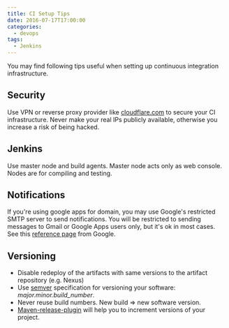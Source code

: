 ```yaml
---
title: CI Setup Tips
date: 2016-07-17T17:00:00
categories:
  - devops
tags:
  - Jenkins
---
```

You may find following tips useful when setting up continuous integration infrastructure.

## Security

Use VPN or reverse proxy provider like [cloudflare.com](https://www.cloudflare.com/) to secure your CI infrastructure.
Never make your real IPs publicly available, otherwise you increase a risk of being hacked.

## Jenkins

Use master node and build agents. Master node acts only as web console. Nodes are for compiling and testing.

## Notifications

If you're using google apps for domain, you may use Google's restricted SMTP server to send notifications. You will be restricted to sending messages to Gmail or Google Apps users only, but it's ok in most cases. See this [reference page](https://support.google.com/a/answer/176600?hl=en) from Google.

## Versioning

- Disable redeploy of the artifacts with same versions to the artifact repository (e.g. Nexus)
- Use [semver](http://semver.org/) specification for versioning your software: _major.minor.build_number_.  
- Never reuse build numbers. New build => new software version.
- [Maven-release-plugin](https://maven.apache.org/maven-release/maven-release-plugin) will help you to increment versions of your project.
